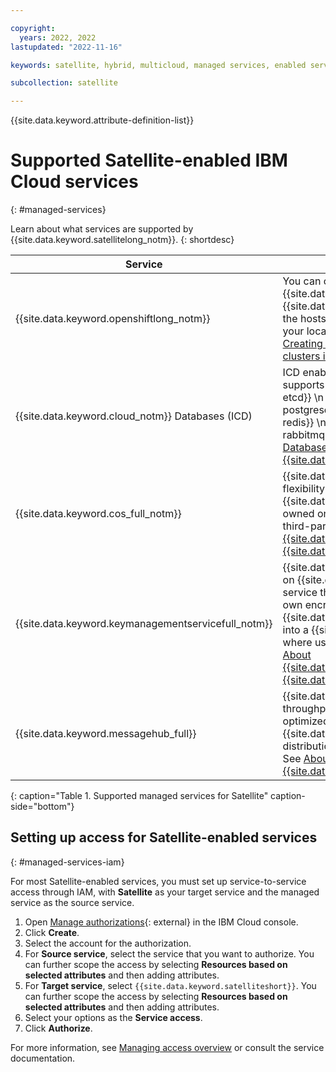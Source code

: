 ```yaml
---

copyright:
  years: 2022, 2022
lastupdated: "2022-11-16"

keywords: satellite, hybrid, multicloud, managed services, enabled service, satellite-enabled

subcollection: satellite

---
```


{{site.data.keyword.attribute-definition-list}}


# Supported Satellite-enabled IBM Cloud services
{: #managed-services}

Learn about what services are supported by {{site.data.keyword.satellitelong_notm}}.
{: shortdesc}

| Service | Description of support |
| ------- | -------------- |
| {{site.data.keyword.openshiftlong_notm}} | You can create {{site.data.keyword.openshiftlong_notm}} clusters in a {{site.data.keyword.satelliteshort}} location, and use the hosts of your own infrastructure that you added to your location as the worker nodes for the cluster. See [Creating {{site.data.keyword.redhat_openshift_notm}} clusters in {{site.data.keyword.satelliteshort}}](/docs/openshift?topic=openshift-satellite-clusters). |
| {{site.data.keyword.cloud_notm}} Databases (ICD) | ICD enabled by {{site.data.keyword.satelliteshort}} supports  \n - {{site.data.keyword.databases-for-etcd}} \n - {{site.data.keyword.databases-for-postgresql}} \n -  {{site.data.keyword.databases-for-redis}} \n -  {{site.data.keyword.messages-for-rabbitmq}}. \n  See [{{site.data.keyword.cloud_notm}} Databases (ICD) enabled by {{site.data.keyword.satellitelong_notm}}](/docs/cloud-databases?topic=cloud-databases-satellite-get-started). |
| {{site.data.keyword.cos_full_notm}} | {{site.data.keyword.cos_full_notm}} offers users the flexibility to run a managed {{site.data.keyword.cos_short}} service on client-owned on-premises infrastructure, edge locations or third-party public cloud infrastructure. See [About {{site.data.keyword.cos_short}} for {{site.data.keyword.satelliteshort}}](/docs/cloud-object-storage?topic=cloud-object-storage-about-cos-satellite). |
| {{site.data.keyword.keymanagementservicefull_notm}} | {{site.data.keyword.keymanagementservicefull_notm}} on {{site.data.keyword.satelliteshort}} is a dedicated service that allows users to more fully control their own encryption keys by deploying {{site.data.keyword.keymanagementserviceshort}} into a {{site.data.keyword.satelliteshort}} location where users control their own infrastructure.  See [About {{site.data.keyword.keymanagementserviceshort}} for {{site.data.keyword.satelliteshort}}](/docs/key-protect?topic=key-protect-satellite-about). |
| {{site.data.keyword.messagehub_full}} | {{site.data.keyword.messagehub}} is a high-throughput message bus built with Apache Kafka. It is optimized for event ingestion into {{site.data.keyword.cloud_notm}} and event stream distribution between your services and applications.  See [About {{site.data.keyword.satellitelong_notm}} for {{site.data.keyword.messagehub}}](/docs/EventStreams?topic=EventStreams-satellite_about). |
{: caption="Table 1. Supported managed services for Satellite" caption-side="bottom"}


## Setting up access for Satellite-enabled services
{: #managed-services-iam}

For most Satellite-enabled services, you must set up service-to-service access through IAM, with **Satellite** as your target service and the managed service as the source service. 

1. Open [Manage authorizations](https://cloud.ibm.com/iam/authorizations){: external} in the IBM Cloud console.
2. Click **Create**.
3. Select the account for the authorization.
4. For **Source service**, select the service that you want to authorize. You can further scope the access by selecting **Resources based on selected attributes** and then adding attributes.
5. For **Target service**, select `{{site.data.keyword.satelliteshort}}`. You can further scope the access by selecting **Resources based on selected attributes** and then adding attributes.
6. Select your options as the **Service access**.
7. Click **Authorize**. 

For more information, see [Managing access overview](/docs/satellite?topic=satellite-iam) or consult the service documentation.


